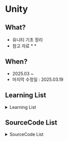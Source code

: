 # Unity

## What? 
* 유니티 기초 정리  
* 참고 자료
    * 
    * 

## When?
* 2025.03 ~ 
* 마지막 수정일 : 2025.03.19

## Learning List
<details>
    <summary>
        Learning List
    </summary>

* ch1 [유니티 사용](https://github.com/BangYunseo/TIL/blob/main/Language/C/ch1_DataType.md)
* ch2 [콘솔 사용](https://github.com/BangYunseo/TIL/blob/main/Language/C/ch2_ExpressionAndOperator.md)
* ch3 [조건문](https://github.com/BangYunseo/TIL/blob/main/Language/C/ch3_ConditionalStatements.md)
* ch4 [반복문](https://github.com/BangYunseo/TIL/blob/main/Language/C/ch4_Loop.md)
* ch5 [함수](https://github.com/BangYunseo/TIL/blob/main/Language/C/ch5_Function.md)
* ch6 [변수](https://github.com/BangYunseo/TIL/blob/main/Language/C/ch6_Variable.md)
* ch7 [배열](https://github.com/BangYunseo/TIL/blob/main/Language/C/ch7_Array.md)
* ch8 [포인터](https://github.com/BangYunseo/TIL/blob/main/Language/C/ch8_Pointer.md)
* ch9 [구조체](https://github.com/BangYunseo/TIL/blob/main/Language/C/ch9_Struct.md)

</details>

## SourceCode List

<details>
    <summary>
        SourceCode List
    </summary>

* [ch1](https://github.com/BangYunseo/Express-C/tree/main/ch1_%EB%B3%80%EC%88%98%EC%99%80%20%EC%9E%90%EB%A3%8C%ED%98%95)
* [ch2](https://github.com/BangYunseo/Express-C/tree/main/ch2_%EC%88%98%EC%8B%9D%EA%B3%BC%EC%97%B0%EC%82%B0%EC%9E%90)
* [ch3](https://github.com/BangYunseo/Express-C/tree/main/ch3_%EC%A1%B0%EA%B1%B4%EB%AC%B8)
* [ch4](https://github.com/BangYunseo/Express-C/tree/main/ch4_%EB%B0%98%EB%B3%B5%EB%AC%B8)
* [ch5](https://github.com/BangYunseo/Express-C/tree/main/ch5_%ED%95%A8%EC%88%98)
* [ch6](https://github.com/BangYunseo/Express-C/tree/main/ch6_%EB%B3%80%EC%88%98)
* [ch7](https://github.com/BangYunseo/Express-C/tree/main/ch7_%EB%B0%B0%EC%97%B4)
* [ch8](https://github.com/BangYunseo/Express-C/tree/main/ch8_%ED%8F%AC%EC%9D%B8%ED%84%B0)
* [ch9](https://github.com/BangYunseo/Express-C/tree/main/ch9_%EA%B5%AC%EC%A1%B0%EC%B2%B4)

</details>
